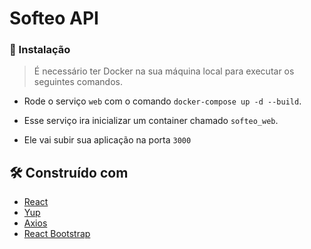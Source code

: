 # Softeo API
### 🔧 Instalação

> É necessário ter Docker na sua máquina local para executar os seguintes comandos.

- Rode o serviço `web` com o comando `docker-compose up -d --build`.
- Esse serviço ira inicializar um container chamado  `softeo_web`.

- Ele vai subir sua aplicação na porta `3000`

## 🛠️ Construído com

* [React](https://pt-br.reactjs.org/docs/getting-started.html)
* [Yup](https://www.npmjs.com/package/yup)
* [Axios](https://axios-http.com/docs/intro)
* [React Bootstrap](https://react-bootstrap.github.io/)
